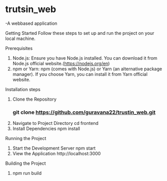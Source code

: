 # trutsin_web
-A webbased application 


Getting Started
Follow these steps to set up and run the project on your local machine.

Prerequisites
1. Node.js: Ensure you have Node.js installed. You can download it from Node.js official website.(https://nodejs.org/en)
2. npm or Yarn: npm (comes with Node.js) or Yarn (an alternative package manager). If you choose Yarn, you can install it from Yarn official website.


Installation steps

1. Clone the Repository
      ### git clone https://github.com/guravana22/trustin_web.git
2. Navigate to Project Directory
   cd frontend
3. Install Dependencies
   npm install

Running the Project
1. Start the Development Server
    npm start
2. View the Application
   http://localhost:3000

Building the Project
  1. npm run build

